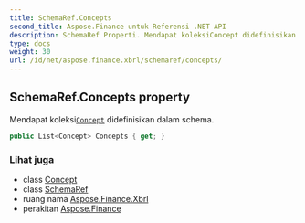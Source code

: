 ```yaml
---
title: SchemaRef.Concepts
second_title: Aspose.Finance untuk Referensi .NET API
description: SchemaRef Properti. Mendapat koleksiConcept didefinisikan dalam schema.
type: docs
weight: 30
url: /id/net/aspose.finance.xbrl/schemaref/concepts/
---
```

## SchemaRef.Concepts property

Mendapat koleksi[`Concept`](../../concept/) didefinisikan dalam schema.

```csharp
public List<Concept> Concepts { get; }
```

### Lihat juga

* class [Concept](../../concept/)
* class [SchemaRef](../)
* ruang nama [Aspose.Finance.Xbrl](../../schemaref/)
* perakitan [Aspose.Finance](../../../)


